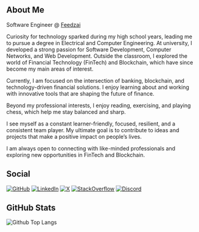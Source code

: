 ## About Me

Software Engineer @ [Feedzai](https://www.feedzai.com)

Curiosity for technology sparked during my high school years, leading me to pursue a degree in Electrical and Computer Engineering. At university, I developed a strong passion for Software Development, Computer Networks, and Web Development. Outside the classroom, I explored the world of Financial Technology (FinTech) and Blockchain, which have since become my main areas of interest.

Currently, I am focused on the intersection of banking, blockchain, and technology-driven financial solutions. I enjoy learning about and working with innovative tools that are shaping the future of finance.

Beyond my professional interests, I enjoy reading, exercising, and playing chess, which help me stay balanced and sharp.

I see myself as a constant learner-friendly, focused, resilient, and a consistent team player. My ultimate goal is to contribute to ideas and projects that make a positive impact on people’s lives.

I am always open to connecting with like-minded professionals and exploring new opportunities in FinTech and Blockchain.


## Social

[![GitHub](https://img.shields.io/badge/GitHub-181717?style=for-the-badge&logo=github&logoColor=white)](https://github.com/epilif3sotnas)
[![LinkedIn](https://img.shields.io/badge/LinkedIn-0A66C2?style=for-the-badge&logo=linkedin&logoColor=white)](https://linkedin.com/in/epilif3sotnas)
[![X](https://img.shields.io/badge/X-000000?style=for-the-badge&logo=x&logoColor=white)](https://x.com/epilif3sotnas)
[![StackOverflow](https://img.shields.io/badge/StackOverflow-F58025?style=for-the-badge&logo=stackoverflow&logoColor=white)](https://stackoverflow.com/users/13237815/epilif3sotnas)
[![Discord](https://img.shields.io/badge/Discord-5865F2?style=for-the-badge&logo=discord&logoColor=white)](https://discord.com/users/392071581515513856)


## GitHub Stats

![Github Top Langs](https://github-readme-stats.vercel.app/api/top-langs/?username=epilif3sotnas&theme=dark&langs_count=10)
